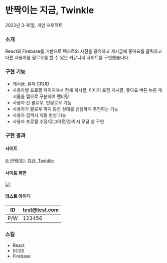 # 반짝이는 지금, Twinkle
2022년 3-10월, 개인 프로젝트

### 소개
React와 Firebase를 기반으로 텍스트와 사진을 공유하고 게시글에 좋아요를 클릭하고 다른 사용자를 팔로우를 할 수 있는 커뮤니티 사이트를 구현했습니다.

### 구현 기능
- 게시글, 유저 CRUD
- 사용자별 프로필 페이지에서 전체 게시글, 이미지 포함 게시글, 좋아요 버튼 누른 게시물을 탭으로 구분하여 렌더링
- 사용자 간 팔로우, 언팔로우 기능
- 사용자가 팔로우 하지 않은 상대를 랜덤하게 추천하는 기능
- 사용자 검색시 자동 완성 기능
- 사용자 프로필 수정/로그아웃/검색 시 모달 창 구현

### 구현 결과
#### 사이트
[🌐 반짝이는 지금, Twinkle](https://summereuna.github.io/twinkle)

#### 사이트 화면
![](https://velog.velcdn.com/images/summereuna/post/5d39683e-64b1-4196-a81a-85fec3e75b32/image.gif)

#### 테스트 아이디
| ID | test@test.com |
| --- | --- |
| P/W | 123456 |

### 스킬
- React
- SCSS
- Firebase
